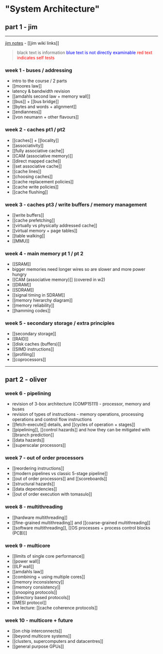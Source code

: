 # "System Architecture"

## part 1 - jim
***
[jim notes](https://online.manchester.ac.uk/bbcswebdav/pid-13877526-dt-content-rid-132936572_1/courses/I3132-COMP-25212-1221-2SE-001895/html/intro.html) - [[jim wiki links]]

> black text is information
> <span style="color:blue">blue text is not directly examinable</span>
> <span style="color:red">red text indicates self tests</span>

### week 1 - buses / addressing
- intro to the course / 2 parts
- [[moores law]]
- latency & bandwidth revision
- [[amdahls second law + memory wall]]
- [[bus]] + [[bus bridge]]
- [[bytes and words + alignment]]
- [[endianness]]
- [[von neumann + other flavours]]

### week 2 - caches pt1 / pt2
- [[caches]] + [[locality]]
- [[associativity]]
- [[fully associative cache]]
- [[CAM (associative memory)]]
- [[direct mapped cache]]
- [[set associative cache]]
- [[cache lines]]
- [[choosing caches]]
- [[cache replacement policies]]
- [[cache write policies]]
- [[cache flushing]]

### week 3 - caches pt3 / write buffers / memory management
- [[write buffers]]
- [[cache prefetching]]
- [[virtually vs physically addressed cache]]
- [[virtual memory + page tables]]
- [[table walking]]
- [[MMU]]

### week 4 - main memory pt 1 / pt 2
- [[SRAM]]
- bigger memories need longer wires so are slower and more power hungry
- [[CAM (associative memory)]] (covered in w2)
- [[DRAM]]
- [[SDRAM]]
- [[signal timing in SDRAM]]
- [[memory hierarchy diagram]]
- [[memory reliability]]
- [[hamming codes]]

### week 5 - secondary storage / extra principles
- [[secondary storage]]
- [[RAID]]
- [[disk caches (buffers)]]
- [[SIMD instructions]]
- [[profiling]]
- [[coprocessors]]

***

## part 2 - oliver

### week 6 - pipelining
- revision of 3-box architecture (COMP15111) - processor, memory and buses
- revision of types of instructions - memory operations, processing operations and control flow instructions
- [[fetch-execute]] details, and [[cycles of operation + stages]]
- [[pipelining]], [[control hazards]] and how they can be mitigated with [[branch prediction]]
- [[data hazards]]
- [[superscalar processors]]

### week 7 -  out of order processors
- [[reordering instructions]]
- [[modern pipelines vs classic 5-stage pipeline]]
- [[out of order processors]] and [[scoreboards]]
- [[structural hazards]]
- [[data dependencies]]
- [[out of order execution with tomasulo]]

### week 8 - multithreading
- [[hardware multithreading]]
- [[fine-grained multithreading]] and [[coarse-grained multithreading]]
- [[software multithreading]], [[OS processes + process control blocks (PCB)]]

### week 9 - multicore
- [[limits of single core performance]]
- [[power wall]]
- [[ILP wall]]
- [[amdahls law]]
- [[combining + using multiple cores]]
- [[memory inconsistency]]
- [[memory consistency]]
- [[snooping protocols]]
- [[directory based protocols]]
- [[MESI protocol]]
- live lecture: [[cache coherence protocols]]

### week 10 - multicore + future
- [[on chip interconnects]]
- [[beyond multicore systems]]
- [[clusters, supercomputers and datacentres]]
- [[general purpose GPUs]]